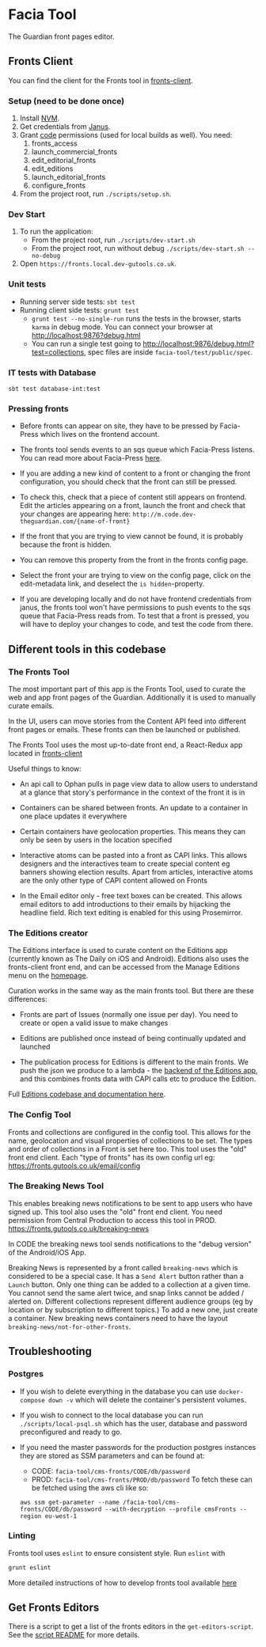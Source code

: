 # Facia Tool

The Guardian front pages editor.

## Fronts Client

You can find the client for the Fronts tool in [fronts-client](/fronts-client).

### Setup (need to be done once)

1. Install [NVM](https://github.com/creationix/nvm).
1. Get credentials from [Janus](https://janus.gutools.co.uk/multi-credentials?&permissionIds=cmsFronts-dev,capi-api-gateway,frontend-dev).
1. Grant [code](https://permissions.code.dev-gutools.co.uk/) permissions (used for local builds as well).  You need:
    1. fronts_access
    1. launch_commercial_fronts
    1. edit_editorial_fronts
    1. edit_editions
    1. launch_editorial_fronts
    1. configure_fronts
1. From the project root, run `./scripts/setup.sh`.

### Dev Start

1. To run the application:
   - From the project root, run `./scripts/dev-start.sh`
   - From the project root, run without debug `./scripts/dev-start.sh --no-debug`
2. Open `https://fronts.local.dev-gutools.co.uk`.

### Unit tests

- Running server side tests: `sbt test`
- Running client side tests: `grunt test`
  - `grunt test --no-single-run` runs the tests in the browser, starts `karma` in debug mode. You can connect your browser at [http://localhost:9876?debug.html](http://localhost:9876?debug.html)
  - You can run a single test going to [http://localhost:9876/debug.html?test=collections](http://localhost:9876/debug.html?test=collections), spec files are inside `facia-tool/test/public/spec`.

### IT tests with Database

`sbt test database-int:test`

### Pressing fronts
- Before fronts can appear on site, they have to be pressed by Facia-Press which lives on the frontend account.
- The fronts tool sends events to an sqs queue which Facia-Press listens. You can read more about Facia-Press [here](https://github.com/guardian/frontend/blob/ad74a1da567f047b7b824650e6e1be0f0262952b/docs/02-architecture/01-applications-architecture.md).

- If you are adding a new kind of content to a front or changing the front configuration, you should check that the front can still be pressed.

- To check this, check that a piece of content still appears on frontend. Edit the articles appearing on a front, launch the front and check that your changes are appearing here: `http://m.code.dev-theguardian.com/{name-of-front}`

- If the front that you are trying to view cannot be found, it is probably because the front is hidden.
- You can remove this property from the front in the fronts config page.
- Select the front your are trying to view on the config page, click on the edit-metadata link, and deselect the `is hidden`-property.

- If you are developing locally and do not have frontend credentials from janus, the fronts tool won't have permissions to push events to the sqs queue that Facia-Press reads from. To test that a front is pressed, you will have to deploy your changes to code, and test the code from there.


## Different tools in this codebase

### The Fronts Tool
The most important part of this app is the Fronts Tool, used to curate the web and app front pages of the Guardian. Additionally it is used to manually curate emails.

In the UI, users can move stories from the Content API feed into different front pages or emails. These fronts can then be launched or published.

The Fronts Tool uses the most up-to-date front end, a React-Redux app located in [fronts-client](https://github.com/guardian/facia-tool/tree/master/fronts-client)

Useful things to know:
* An api call to Ophan pulls in page view data to allow users to understand at a glance that story's performance in the context of the front it is in

* Containers can be shared between fronts. An update to a container in one place updates it everywhere

* Certain containers have geolocation properties. This means they can only be seen by users in the location specified

* Interactive atoms can be pasted into a front as CAPI links. This allows designers and the interactives team to create special content eg banners showing election results. Apart from articles, interactive atoms are the only other type of CAPI content allowed on Fronts

* In the Email editor only - free text boxes can be created. This allows email editors to add introductions to their emails by hijacking the headline field. Rich text editing is enabled for this using Prosemirror.


### The Editions creator

The Editions interface is used to curate content on the Editions app (currently known as The Daily on iOS and Android). Editions also uses the fronts-client front end, and can be accessed from the Manage Editions menu on the [homepage](https://fronts.code.dev-gutools.co.uk/v2).

Curation works in the same way as the main fronts tool. But there are these differences:

* Fronts are part of Issues (normally one issue per day). You need to create or open a valid issue to make changes

* Editions are published once instead of being continually updated and launched

* The publication process for Editions is different to the main fronts. We push the json we produce to a lambda - the [backend of the Editions app](https://github.com/guardian/editions), and this combines fronts data with CAPI calls etc to produce the Edition.

Full [Editions codebase and documentation here](https://github.com/guardian/editions).




### The Config Tool

Fronts and collections are configured in the config tool. This allows for the name, geolocation and visual properties of collections to be set. The types and order of collections in a Front is set here too. This tool uses the "old" front end client. Each "type of fronts" has its own config url eg: https://fronts.gutools.co.uk/email/config


### The Breaking News Tool

This enables breaking news notifications to be sent to app users who have signed up. This tool also uses the "old" front end client. You need permission from Central Production to access this tool in PROD.  https://fronts.gutools.co.uk/breaking-news

In CODE the breaking news tool sends notifications to the "debug version" of the Android/iOS App.

Breaking News is represented by a front called `breaking-news` which is considered to be a special case. It has a `Send Alert` button rather than a `Launch` button. Only one thing can be added to a collection at a given time. You cannot send the same alert twice, and snap links cannot be added / alerted on. Different collections represent different audience groups (eg by location or by subscription to different topics.) To add a new one, just create a container. New breaking news containers need to have the layout `breaking-news/not-for-other-fronts`.


## Troubleshooting
### Postgres
- If you wish to delete everything in the database you can use `docker-compose down -v` which will delete the container's persistent volumes.
- If you wish to connect to the local database you can run `./scripts/local-psql.sh` which has the user, database and password preconfigured and ready to go.
- If you need the master passwords for the production postgres instances they are stored as SSM parameters and can be found at:
  - CODE: `facia-tool/cms-fronts/CODE/db/password`
  - PROD: `facia-tool/cms-fronts/PROD/db/password`
  To fetch these can be fetched using the aws cli like so:

  `aws ssm get-parameter --name /facia-tool/cms-fronts/CODE/db/password --with-decryption --profile cmsFronts --region eu-west-1`

### Linting

Fronts tool uses `eslint` to ensure consistent style. Run `eslint` with

```bash
grunt eslint
```

More detailed instructions of how to develop fronts tool available [here](./GUIDE_TO_FRONTS.md)

## Get Fronts Editors

There is a script to get a list of the fronts editors in the `get-editors-script`. See the [script README](./get-editors-script/README.md) for more details.
